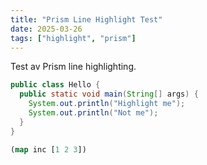 ```yaml
---
title: "Prism Line Highlight Test"
date: 2025-03-26
tags: ["highlight", "prism"]
---
```


Test av Prism line highlighting.

```java
public class Hello {
  public static void main(String[] args) {
    System.out.println("Highlight me");
    System.out.println("Not me");
  }
}
```

```lisp
(map inc [1 2 3])
```
